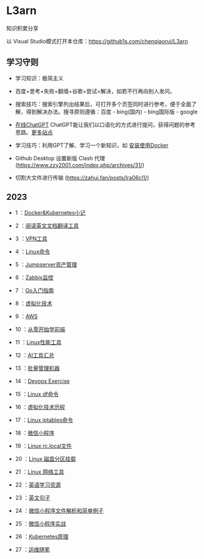 # L3arn 

知识积累分享

以 Visual Studio模式打开本仓库：https://github1s.com/chenqiaorui/L3arn

## 学习守则
- 学习知识：极简主义
  
- 百度+思考+失败+翻墙+谷歌+尝试=解决，如若不行再向别人发问。

- 搜索技巧：搜索引擎列出结果后，可打开多个页签同时进行参考，便于全面了解，得到解决办法。搜寻原则遵循：百度 - bing(国内) - bing国际版 - google

- [在线ChatGPT](https://chat04.a1r.cc/#/chat/1002)  ChatGPT能让我们以口语化的方式进行提问，获得问题的参考思路。[更多站点](https://github.com/xx025/carrot)

- 学习技巧：利用GPT了解、学习一个新知识，如 [安装使用Docker](docs/issue-17.md)

- Github Desktop 设置新版 Clash 代理 (https://www.zzy2001.com/index.php/archives/31/)

- 切割大文件进行传输 (https://zahui.fan/posts/lra06cl1/)
## 2023

- 1 ：[Docker&Kubernetes小记](docs/issue-1.md)

- 2 ：[阅读英文文档翻译工具](docs/issue-2.md)

- 3 ：[VPN工具](docs/issue-3.md)

- 4 ：[Linux命令](docs/issue-5.md)

- 5 ：[Jumpserver资产管理](docs/issue-6.md)

- 6 ：[Zabbix监控](docs/issue-7.md)

- 7 ：[Go入门指南](docs/issue-8.md)

- 8 ：[虚拟化技术](docs/issue-9.md)

- 9 ：[AWS](docs/issue-10.md)

- 10 ：[从零开始学前端](docs/issue-12.md)

- 11 ：[Linux性能工具](docs/issue-13.md)

- 12 ：[AI工具汇总](docs/issue-14.md)

- 13 ：[批量管理机器](docs/issue-15.md)

- 14 ：[Devops Exercise](docs/issue-16.md)

- 15 ：[Linux df命令](docs/运维/issue-1.md)

- 16 ：[虚拟化技术历程](docs/运维/issue-2.md)

- 17 ：[Linux iptables命令](docs/运维/issue-3.md)

- 18 ：[微信小程序](docs/微信小程序/issue-1.md)

- 19 ：[Linux rc.local文件](docs/运维/issue-4.md)

- 20 ：[Linux 磁盘分区挂载](docs/运维/issue-5.md)

- 21 ：[Linux 网络工具](docs/运维/issue-6.md)

- 22 ：[英语学习资源](docs/英语/issue-1.md)

- 23 ：[英文句子](docs/英语/issue-2.md)

- 24 ：[微信小程序文件解析和简单例子](docs/微信小程序/issue-3.md)

- 25 ：[微信小程序实战](docs/微信小程序/issue-2.md)

- 26 ：[Kubernetes原理](docs/运维/issue-26.md)

- 27 ：[运维随笔](docs/运维/issue-7.md)



